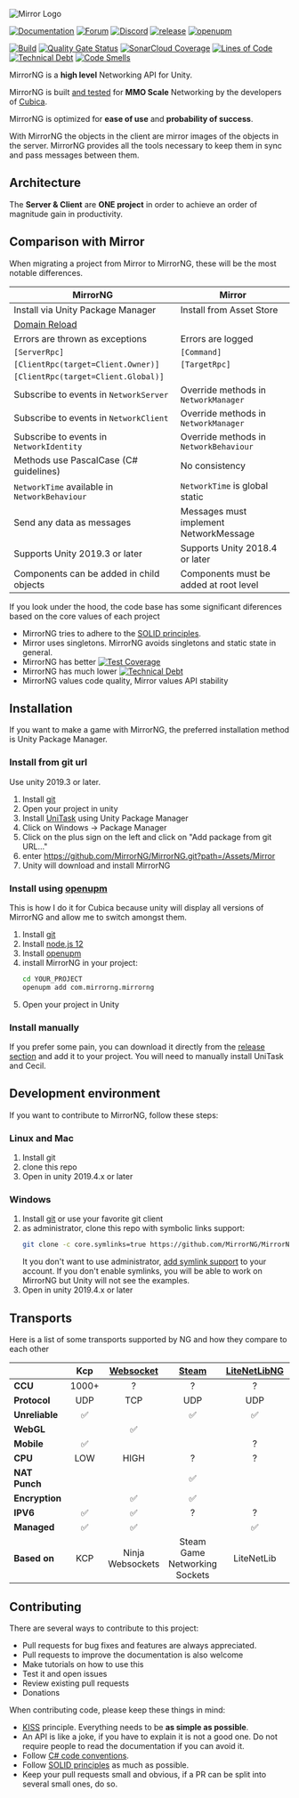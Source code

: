 ![Mirror Logo](https://i.imgur.com/we6li1x.png)

[![Documentation](https://img.shields.io/badge/documentation-brightgreen.svg)](https://mirrorng.github.io/MirrorNG/)
[![Forum](https://img.shields.io/badge/forum-brightgreen.svg)](https://forum.unity.com/threads/mirror-networking-for-unity-aka-hlapi-community-edition.425437/)
[![Discord](https://img.shields.io/discord/343440455738064897.svg)](https://discordapp.com/invite/N9QVxbM)
[![release](https://img.shields.io/github/release/MirrorNG/MirrorNG.svg)](https://github.com/MirrorNG/MirrorNG/releases/latest)
[![openupm](https://img.shields.io/npm/v/com.mirrorng.mirrorng?label=openupm&registry_uri=https://package.openupm.com)](https://openupm.com/packages/com.mirrorng.mirrorng/)

[![Build](https://github.com/MirrorNG/MirrorNG/workflows/CI/badge.svg)](https://github.com/MirrorNG/MirrorNG/actions?query=workflow%3ACI)
[![Quality Gate Status](https://sonarcloud.io/api/project_badges/measure?project=MirrorNG_MirrorNG&metric=alert_status)](https://sonarcloud.io/dashboard?id=MirrorNG_MirrorNG)
[![SonarCloud Coverage](https://sonarcloud.io/api/project_badges/measure?project=MirrorNG_MirrorNG&metric=coverage)](https://sonarcloud.io/component_measures?id=MirrorNG_MirrorNG&metric=coverage)
[![Lines of Code](https://sonarcloud.io/api/project_badges/measure?project=MirrorNG_MirrorNG&metric=ncloc)](https://sonarcloud.io/dashboard?id=MirrorNG_MirrorNG)
[![Technical Debt](https://sonarcloud.io/api/project_badges/measure?project=MirrorNG_MirrorNG&metric=sqale_index)](https://sonarcloud.io/dashboard?id=MirrorNG_MirrorNG)
[![Code Smells](https://sonarcloud.io/api/project_badges/measure?project=MirrorNG_MirrorNG&metric=code_smells)](https://sonarcloud.io/dashboard?id=MirrorNG_MirrorNG)


MirrorNG is a **high level** Networking API for Unity.

MirrorNG is built [and tested](https://www.youtube.com/watch?v=mDCNff1S9ZU) for **MMO Scale** Networking by the developers of  [Cubica](https://cubica.net).

MirrorNG is optimized for **ease of use** and **probability of success**.

With MirrorNG the objects in the client are mirror images of the objects in the server.  MirrorNG provides all the tools necessary to keep them in sync and pass messages between them.

## Architecture
The **Server & Client** are **ONE project** in order to achieve an order of magnitude gain in productivity.

## Comparison with Mirror
When migrating a project from Mirror to MirrorNG, these will be the most notable differences.

| MirrorNG                                                                                      | Mirror                                 |
| --------------------------------------------------------------------------------------------- | -------------------------------------- |
| Install via Unity Package Manager                                                             | Install from Asset Store               |
| [Domain Reload](https://blogs.unity3d.com/2019/11/05/enter-play-mode-faster-in-unity-2019-3/) |                                        |
| Errors are thrown as exceptions                                                               | Errors are logged                      |
| `[ServerRpc]`                                                                                 | `[Command]`                            |
| `[ClientRpc(target=Client.Owner)]`                                                            | `[TargetRpc]`                          |
| `[ClientRpc(target=Client.Global)]`                                                           |                                        |
| Subscribe to events in `NetworkServer`                                                        | Override methods in `NetworkManager`   |
| Subscribe to events in `NetworkClient`                                                        | Override methods in `NetworkManager`   |
| Subscribe to events in `NetworkIdentity`                                                      | Override methods in `NetworkBehaviour` |
| Methods use PascalCase (C# guidelines)                                                        | No consistency                         |
| `NetworkTime` available in `NetworkBehaviour`                                                 | `NetworkTime` is global static         |
| Send any data as messages                                                                     | Messages must implement NetworkMessage |
| Supports Unity 2019.3 or later                                                                | Supports Unity 2018.4 or later         |
| Components can be added in child objects                                                      | Components must be added at root level |

If you look under the hood,  the code base has some significant diferences based on the core values of each project
* MirrorNG tries to adhere to the [SOLID principles](https://en.wikipedia.org/wiki/SOLID).
* Mirror uses singletons.  MirrorNG avoids singletons and static state in general.
* MirrorNG has better  [![Test Coverage](https://sonarcloud.io/api/project_badges/measure?project=MirrorNG_MirrorNG&metric=coverage)](https://sonarcloud.io/dashboard?id=MirrorNG_MirrorNG)
* MirrorNG has much lower [![Technical Debt](https://sonarcloud.io/api/project_badges/measure?project=MirrorNG_MirrorNG&metric=sqale_index)](https://sonarcloud.io/dashboard?id=MirrorNG_MirrorNG)
* MirrorNG values code quality,  Mirror values API stability

## Installation
If you want to make a game with MirrorNG, the preferred installation method is Unity Package Manager.

### Install from git url
Use unity 2019.3 or later. 

1) Install [git](https://www.git-scm.com/)
2) Open your project in unity
3) Install [UniTask](https://github.com/Cysharp/UniTask) using Unity Package Manager
3) Click on Windows -> Package Manager
4) Click on the plus sign on the left and click on "Add package from git URL..."
5) enter https://github.com/MirrorNG/MirrorNG.git?path=/Assets/Mirror
6) Unity will download and install MirrorNG

### Install using [openupm](https://openupm.com/packages/com.mirrorng.mirrorng/)
This is how I do it for Cubica because unity will display all versions of MirrorNG and allow me to switch amongst them.

1) Install [git](https://www.git-scm.com/)
2) Install [node.js 12](https://nodejs.org/en/)
3) Install [openupm](https://openupm.com/)
4) install MirrorNG in your project:
    ```sh
    cd YOUR_PROJECT
    openupm add com.mirrorng.mirrorng 
    ```
5) Open your project in Unity 

### Install manually
If you prefer some pain, you can download it directly from the [release section](https://github.com/MirrorNG/MirrorNG/releases) and add it to your project. You will need to manually install UniTask and Cecil.

## Development environment
If you want to contribute to  MirrorNG, follow these steps:

### Linux and Mac
1) Install git
2) clone this repo
3) Open in unity 2019.4.x or later

### Windows
1) Install [git](https://git-scm.com/download/win) or use your favorite git client
2) as administrator, clone this repo with symbolic links support:
    ```sh
    git clone -c core.symlinks=true https://github.com/MirrorNG/MirrorNG.git
    ```
    It you don't want to use administrator, [add symlink support](https://www.joshkel.com/2018/01/18/symlinks-in-windows/) to your account.
    If you don't enable symlinks, you will be able to work on MirrorNG but Unity will not see the examples.
3) Open in unity 2019.4.x or later

## Transports
Here is a list of some transports supported by NG and how they compare to each other

|                |        Kcp         | [Websocket](https://github.com/MirrorNG/WebsocketNG) | [Steam](https://github.com/dragonslaya84/FizzySteamyMirror) | [LiteNetLibNG](https://github.com/uweenukr/LiteNetLibNG) | [IgnoranceNG](https://github.com/dragonslaya84/IgnoranceNG) |
| -------------- | :----------------: | :--------------------------------------------------: | :---------------------------------------------------------: | :------------------------------------------------------: | :---------------------------------------------------------: |
| **CCU**        |       1000+        |                          ?                           |                              ?                              |                            ?                             |                              ?                              |
| **Protocol**   |        UDP         |                         TCP                          |                             UDP                             |                           UDP                            |                             UDP                             |
| **Unreliable** | :white_check_mark: |                                                      |                     :white_check_mark:                      |                    :white_check_mark:                    |                     :white_check_mark:                      |
| **WebGL**      |                    |                  :white_check_mark:                  |                                                             |                                                          |                                                             |
| **Mobile**     | :white_check_mark: |                                                      |                                                             |                            ?                             |                              ?                              |
| **CPU**        |        LOW         |                         HIGH                         |                              ?                              |                            ?                             |                              ?                              |
| **NAT Punch**  |                    |                                                      |                     :white_check_mark:                      |                                                          |                                                             |
| **Encryption** |                    |                  :white_check_mark:                  |                     :white_check_mark:                      |                                                          |                                                             |
| **IPV6**       | :white_check_mark: |                  :white_check_mark:                  |                              ?                              |                            ?                             |                              ?                              |
| **Managed**    | :white_check_mark: |                  :white_check_mark:                  |                                                             |                    :white_check_mark:                    |                                                             |
| **Based on**   |        KCP         |                   Ninja Websockets                   |                Steam Game Networking Sockets                |                        LiteNetLib                        |                            ENet                             |

## Contributing

There are several ways to contribute to this project:

* Pull requests for bug fixes and features are always appreciated.
* Pull requests to improve the documentation is also welcome
* Make tutorials on how to use this
* Test it and open issues
* Review existing pull requests
* Donations

When contributing code, please keep these things in mind:

* [KISS](https://en.wikipedia.org/wiki/KISS_principle) principle. Everything needs to be **as simple as possible**. 
* An API is like a joke,  if you have to explain it is not a good one.  Do not require people to read the documentation if you can avoid it.
* Follow [C# code conventions](https://docs.microsoft.com/en-us/dotnet/csharp/programming-guide/inside-a-program/coding-conventions).
* Follow [SOLID principles](https://en.wikipedia.org/wiki/SOLID) as much as possible. 
* Keep your pull requests small and obvious,  if a PR can be split into several small ones, do so.

